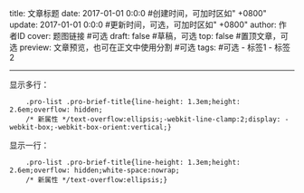title: 文章标题
date: 2017-01-01 0:0:0 #创建时间，可加时区如" +0800"
update: 2017-01-01 0:0:0 #更新时间，可选，可加时区如" +0800"
author: 作者ID
cover: 题图链接 #可选
draft: false #草稿，可选
top: false #置顶文章，可选
preview: 文章预览，也可在正文中使用<!--more-->分割 #可选
tags: #可选
    - 标签1
    - 标签2

---

显示多行：
```
    .pro-list .pro-brief-title{line-height: 1.3em;height: 2.6em;overflow: hidden;
    /* 新属性 */text-overflow:ellipsis;-webkit-line-clamp:2;display: -webkit-box;-webkit-box-orient:vertical;}
```

显示一行：
```
    .pro-list .pro-brief-title{line-height: 1.3em;height: 2.6em;overflow: hidden;white-space:nowrap;
    /* 新属性 */text-overflow:ellipsis;}
```
